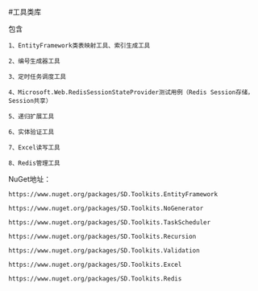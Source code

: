#工具类库

包含

    1、EntityFramework类表映射工具、索引生成工具

    2、编号生成器工具

    3、定时任务调度工具

    4、Microsoft.Web.RedisSessionStateProvider测试用例（Redis Session存储，Session共享）

    5、递归扩展工具

    6、实体验证工具

    7、Excel读写工具

    8、Redis管理工具

NuGet地址：
    
    https://www.nuget.org/packages/SD.Toolkits.EntityFramework

    https://www.nuget.org/packages/SD.Toolkits.NoGenerator
    
    https://www.nuget.org/packages/SD.Toolkits.TaskScheduler

    https://www.nuget.org/packages/SD.Toolkits.Recursion

    https://www.nuget.org/packages/SD.Toolkits.Validation

    https://www.nuget.org/packages/SD.Toolkits.Excel

    https://www.nuget.org/packages/SD.Toolkits.Redis